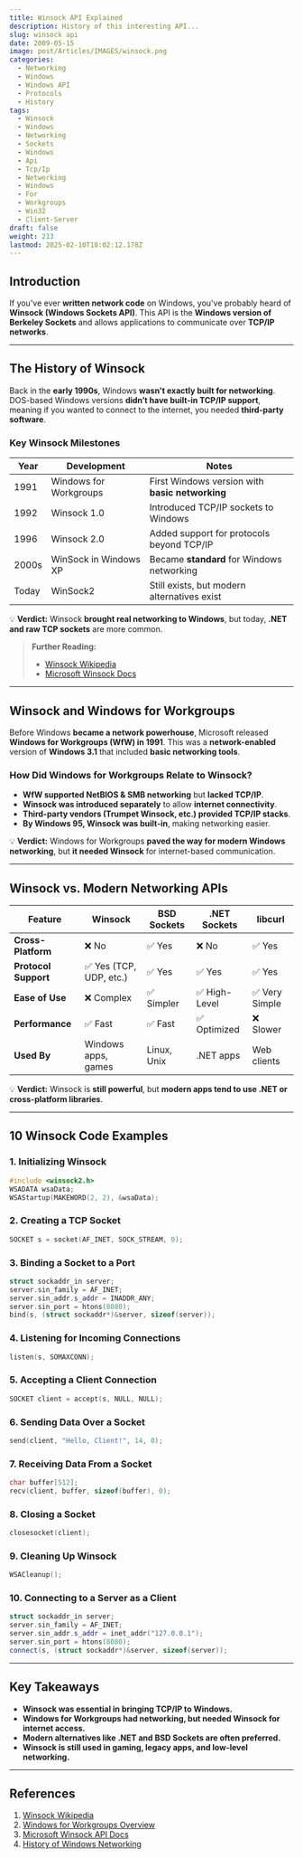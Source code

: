 ```yaml
---
title: Winsock API Explained
description: History of this interesting API...
slug: winsock api
date: 2009-05-15
image: post/Articles/IMAGES/winsock.png
categories:
  - Networking
  - Windows
  - Windows API
  - Protocols
  - History
tags:
  - Winsock
  - Windows
  - Networking
  - Sockets
  - Windows
  - Api
  - Tcp/Ip
  - Networking
  - Windows
  - For
  - Workgroups
  - Win32
  - Client-Server
draft: false
weight: 213
lastmod: 2025-02-10T18:02:12.178Z
---
```

<!--

# Winsock API Explained: History, Old Windows Versions, Relationship to Windows for Workgroups, and Alternatives
-->

## Introduction

If you've ever **written network code** on Windows, you've probably heard of **Winsock (Windows Sockets API)**. This API is the **Windows version of Berkeley Sockets** and allows applications to communicate over **TCP/IP networks**.

<!--
But how did it start? Why was it necessary? And how does it compare to modern networking APIs?  

In this article, we’ll cover:  

- The **history and evolution** of Winsock.  
- Its **relationship to older versions of Windows** (like **Windows for Workgroups**).  
- How **Winsock compares to alternatives** like BSD Sockets, .NET, and raw TCP.  
- **10 practical Winsock code examples**.  
-->

***

## The History of Winsock

Back in the **early 1990s**, Windows **wasn't exactly built for networking**. DOS-based Windows versions **didn’t have built-in TCP/IP support**, meaning if you wanted to connect to the internet, you needed **third-party software**.

### **Key Winsock Milestones**

| Year  | Development            | Notes                                           |
| ----- | ---------------------- | ----------------------------------------------- |
| 1991  | Windows for Workgroups | First Windows version with **basic networking** |
| 1992  | Winsock 1.0            | Introduced TCP/IP sockets to Windows            |
| 1996  | Winsock 2.0            | Added support for protocols beyond TCP/IP       |
| 2000s | WinSock in Windows XP  | Became **standard** for Windows networking      |
| Today | WinSock2               | Still exists, but modern alternatives exist     |

💡 **Verdict:** Winsock **brought real networking to Windows**, but today, **.NET and raw TCP sockets** are more common.

> **Further Reading:**
>
> * [Winsock Wikipedia](https://en.wikipedia.org/wiki/Winsock)
> * [Microsoft Winsock Docs](https://learn.microsoft.com/en-us/windows/win32/winsock/)

***

## Winsock and Windows for Workgroups

Before Windows **became a network powerhouse**, Microsoft released **Windows for Workgroups (WfW) in 1991**. This was a **network-enabled** version of **Windows 3.1** that included **basic networking tools**.

### **How Did Windows for Workgroups Relate to Winsock?**

* **WfW supported NetBIOS & SMB networking** but **lacked TCP/IP**.
* **Winsock was introduced separately** to allow **internet connectivity**.
* **Third-party vendors (Trumpet Winsock, etc.) provided TCP/IP stacks**.
* **By Windows 95, Winsock was built-in**, making networking easier.

💡 **Verdict:** Windows for Workgroups **paved the way for modern Windows networking**, but **it needed Winsock** for internet-based communication.

***

## Winsock vs. Modern Networking APIs

| Feature              | Winsock                | BSD Sockets | .NET Sockets | libcurl       |
| -------------------- | ---------------------- | ----------- | ------------ | ------------- |
| **Cross-Platform**   | ❌ No                   | ✅ Yes       | ❌ No         | ✅ Yes         |
| **Protocol Support** | ✅ Yes (TCP, UDP, etc.) | ✅ Yes       | ✅ Yes        | ✅ Yes         |
| **Ease of Use**      | ❌ Complex              | ✅ Simpler   | ✅ High-Level | ✅ Very Simple |
| **Performance**      | ✅ Fast                 | ✅ Fast      | ✅ Optimized  | ❌ Slower      |
| **Used By**          | Windows apps, games    | Linux, Unix | .NET apps    | Web clients   |

💡 **Verdict:** Winsock is **still powerful**, but **modern apps tend to use .NET or cross-platform libraries**.

***

## 10 Winsock Code Examples

### **1. Initializing Winsock**

```cpp
#include <winsock2.h>
WSADATA wsaData;
WSAStartup(MAKEWORD(2, 2), &wsaData);
```

### **2. Creating a TCP Socket**

```cpp
SOCKET s = socket(AF_INET, SOCK_STREAM, 0);
```

### **3. Binding a Socket to a Port**

```cpp
struct sockaddr_in server;
server.sin_family = AF_INET;
server.sin_addr.s_addr = INADDR_ANY;
server.sin_port = htons(8080);
bind(s, (struct sockaddr*)&server, sizeof(server));
```

### **4. Listening for Incoming Connections**

```cpp
listen(s, SOMAXCONN);
```

### **5. Accepting a Client Connection**

```cpp
SOCKET client = accept(s, NULL, NULL);
```

### **6. Sending Data Over a Socket**

```cpp
send(client, "Hello, Client!", 14, 0);
```

### **7. Receiving Data From a Socket**

```cpp
char buffer[512];
recv(client, buffer, sizeof(buffer), 0);
```

### **8. Closing a Socket**

```cpp
closesocket(client);
```

### **9. Cleaning Up Winsock**

```cpp
WSACleanup();
```

### **10. Connecting to a Server as a Client**

```cpp
struct sockaddr_in server;
server.sin_family = AF_INET;
server.sin_addr.s_addr = inet_addr("127.0.0.1");
server.sin_port = htons(8080);
connect(s, (struct sockaddr*)&server, sizeof(server));
```

***

## Key Takeaways

* **Winsock was essential in bringing TCP/IP to Windows.**
* **Windows for Workgroups had networking, but needed Winsock for internet access.**
* **Modern alternatives like .NET and BSD Sockets are often preferred.**
* **Winsock is still used in gaming, legacy apps, and low-level networking.**

***

## References

1. [Winsock Wikipedia](https://en.wikipedia.org/wiki/Winsock)
2. [Windows for Workgroups Overview](https://en.wikipedia.org/wiki/Windows_for_Workgroups)
3. [Microsoft Winsock API Docs](https://learn.microsoft.com/en-us/windows/win32/winsock/)
4. [History of Windows Networking](https://www.networkworld.com/article/2286120/history-of-windows-networking.html)

